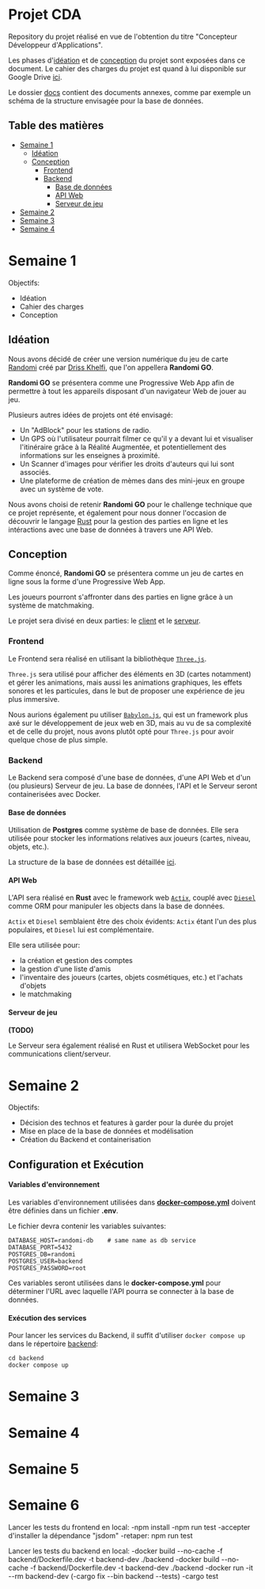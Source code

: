 # Projet CDA

Repository du projet réalisé en vue de l'obtention du titre "Concepteur Développeur d'Applications".

Les phases d'[idéation](#idéation) et de [conception](#conception) du projet sont exposées dans ce document.
Le cahier des charges du projet est quand à lui disponible sur Google Drive [ici](https://docs.google.com/document/d/1q1_h__Q5QH4UED8aIS-Iv8AhZG0YckE_t92xyG4v_JA/edit?usp=sharing).

Le dossier [docs](./docs/) contient des documents annexes, comme par exemple un schéma de la structure envisagée pour la base de données.

## Table des matières
- [Semaine 1](#semaine-1)
    - [Idéation](#idéation)
    - [Conception](#conception)
        - [Frontend](#frontend)
        - [Backend](#backend)
            - [Base de données](#base-de-données)
            - [API Web](#api-web)
            - [Serveur de jeu](#serveur-de-jeu)
- [Semaine 2](#semaine-2)
- [Semaine 3](#semaine-3)
- [Semaine 4](#semaine-4)


# Semaine 1

Objectifs:
- Idéation
- Cahier des charges
- Conception

## Idéation

Nous avons décidé de créer une version numérique du jeu de carte [Randomi](https://sgave.net/2024/09/28/randomi-vous-avez-carte-blanche-pour-gagner/) créé par [Driss Khelfi](https://github.com/driss-khelfi/), que l'on appellera **Randomi GO**.

**Randomi GO** se présentera comme une Progressive Web App afin de permettre à tout les appareils disposant d'un navigateur Web de jouer au jeu.

Plusieurs autres idées de projets ont été envisagé:
- Un "AdBlock" pour les stations de radio.
- Un GPS où l'utilisateur pourrait filmer ce qu'il y a devant lui et visualiser l'itinéraire grâce à la Réalité Augmentée, et potentiellement des informations sur les enseignes à proximité.
- Un Scanner d'images pour vérifier les droits d'auteurs qui lui sont associés.
- Une plateforme de création de mèmes dans des mini-jeux en groupe avec un système de vote.

Nous avons choisi de retenir **Randomi GO** pour le challenge technique que ce projet représente, et également pour nous donner l'occasion de découvrir le langage [Rust](https://www.rust-lang.org/) pour la gestion des parties en ligne et les intéractions avec une base de données à travers une API Web.


## Conception

Comme énoncé, **Randomi GO** se présentera comme un jeu de cartes en ligne sous la forme d'une Progressive Web App.

Les joueurs pourront s'affronter dans des parties en ligne grâce à un système de matchmaking.

Le projet sera divisé en deux parties: le [client](#frontend) et le [serveur](#backend).

### Frontend

Le Frontend sera réalisé en utilisant la bibliothèque [`Three.js`](https://threejs.org/).

`Three.js` sera utilisé pour afficher des éléments en 3D (cartes notamment) et gérer les animations, mais aussi les animations graphiques, les effets sonores et les particules, dans le but de proposer une expérience de jeu plus immersive.

Nous aurions également pu utiliser [`Babylon.js`](https://www.babylonjs.com/), qui est un framework plus axé sur le développement de jeux web en 3D, mais au vu de sa complexité et de celle du projet, nous avons plutôt opté pour `Three.js` pour avoir quelque chose de plus simple.

### Backend

Le Backend sera composé d'une base de données, d'une API Web et d'un (ou plusieurs) Serveur de jeu.
La base de données, l'API et le Serveur seront containerisées avec Docker.

#### Base de données

Utilisation de **Postgres** comme système de base de données.
Elle sera utilisée pour stocker les informations relatives aux joueurs (cartes, niveau, objets, etc.).

La structure de la base de données est détaillée [ici](./docs/Structure%20BDD%20Randomi%20GO.pdf).

#### API Web

L'API sera réalisé en **Rust** avec le framework web [`Actix`](https://actix.rs/), couplé avec [`Diesel`](https://diesel.rs) comme ORM pour manipuler les objects dans la base de données.

`Actix` et `Diesel` semblaient être des choix évidents: `Actix` étant l'un des plus populaires, et `Diesel` lui est complémentaire.

Elle sera utilisée pour:
- la création et gestion des comptes
- la gestion d'une liste d'amis
- l'inventaire des joueurs (cartes, objets cosmétiques, etc.) et l'achats d'objets
- le matchmaking

#### Serveur de jeu

**(TODO)**

Le Serveur sera également réalisé en Rust et utilisera WebSocket pour les communications client/serveur.


# Semaine 2

Objectifs:
- Décision des technos et features à garder pour la durée du projet
- Mise en place de la base de données et modélisation
- Création du Backend et containerisation

## Configuration et Exécution

#### Variables d'environnement

Les variables d'environnement utilisées dans [**docker-compose.yml**](./backend/docker-compose.yml) doivent être définies dans un fichier **.env**.

Le fichier devra contenir les variables suivantes:

```
DATABASE_HOST=randomi-db    # same name as db service
DATABASE_PORT=5432
POSTGRES_DB=randomi
POSTGRES_USER=backend
POSTGRES_PASSWORD=root
```

Ces variables seront utilisées dans le **docker-compose.yml** pour déterminer l'URL avec laquelle l'API pourra se connecter à la base de données.

#### Exécution des services

Pour lancer les services du Backend, il suffit d'utiliser `docker compose up` dans le répertoire [backend](./backend/):

```
cd backend
docker compose up
```

# Semaine 3



# Semaine 4


# Semaine 5



# Semaine 6

Lancer les tests du frontend en local: 
    -npm install
    -npm run test
        -accepter d'installer la dépendance "jsdom"
    -retaper: npm run test

Lancer les tests du backend en local: 
    -docker build --no-cache -f backend/Dockerfile.dev -t backend-dev ./backend
    -docker build --no-cache -f backend/Dockerfile.dev -t backend-dev ./backend
    -docker run -it --rm backend-dev
    (-cargo fix --bin backend --tests)
    -cargo test